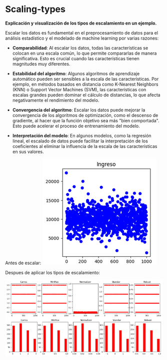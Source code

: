 # Scaling-types
**Explicación y visualización de los tipos de escalamiento en un ejemplo.**

Escalar los datos es fundamental en el preprocesamiento de datos para el análisis estadístico y el modelado de machine learning por varias razones:

* **Comparabilidad**: Al escalar los datos, todas las características se colocan en una escala común, lo que permite compararlas de manera significativa. Esto es crucial cuando las características tienen magnitudes muy diferentes.

* **Estabilidad del algoritmo**: Algunos algoritmos de aprendizaje automático pueden ser sensibles a la escala de las características. Por ejemplo, en métodos basados en distancia como K-Nearest Neighbors (KNN) o Support Vector Machines (SVM), las características con escalas grandes pueden dominar el cálculo de distancias, lo que afecta negativamente el rendimiento del modelo.

* **Convergencia del algoritmo**: Escalar los datos puede mejorar la convergencia de los algoritmos de optimización, como el descenso de gradiente, al hacer que la función objetivo sea más "bien comportada". Esto puede acelerar el proceso de entrenamiento del modelo.

* **Interpretación del modelo**: En algunos modelos, como la regresión lineal, el escalado de datos puede facilitar la interpretación de los coeficientes al eliminar la influencia de la escala de las características en sus valores.

Antes de escalar:
![imagen_esc1](https://github.com/LeoSotoG/Scaling-types/blob/main/Scaler1.png?raw=true)

Despues de aplicar los tipos de escalamiento:

![imagen_esc2](https://github.com/LeoSotoG/Scaling-types/blob/main/Scaler2.png?raw=true)
